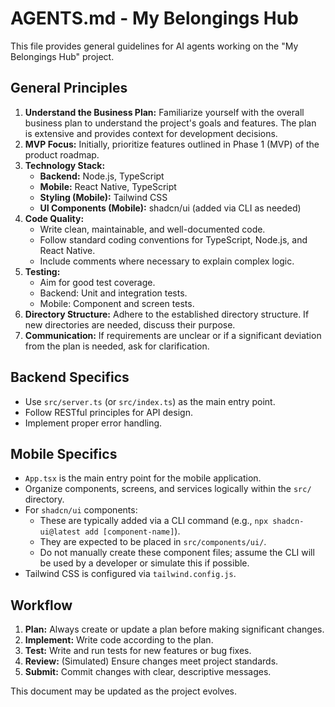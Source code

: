 # AGENTS.md - My Belongings Hub

This file provides general guidelines for AI agents working on the "My Belongings Hub" project.

## General Principles
1.  **Understand the Business Plan:** Familiarize yourself with the overall business plan to understand the project's goals and features. The plan is extensive and provides context for development decisions.
2.  **MVP Focus:** Initially, prioritize features outlined in Phase 1 (MVP) of the product roadmap.
3.  **Technology Stack:**
    *   **Backend:** Node.js, TypeScript
    *   **Mobile:** React Native, TypeScript
    *   **Styling (Mobile):** Tailwind CSS
    *   **UI Components (Mobile):** shadcn/ui (added via CLI as needed)
4.  **Code Quality:**
    *   Write clean, maintainable, and well-documented code.
    *   Follow standard coding conventions for TypeScript, Node.js, and React Native.
    *   Include comments where necessary to explain complex logic.
5.  **Testing:**
    *   Aim for good test coverage.
    *   Backend: Unit and integration tests.
    *   Mobile: Component and screen tests.
6.  **Directory Structure:** Adhere to the established directory structure. If new directories are needed, discuss their purpose.
7.  **Communication:** If requirements are unclear or if a significant deviation from the plan is needed, ask for clarification.

## Backend Specifics
-   Use `src/server.ts` (or `src/index.ts`) as the main entry point.
-   Follow RESTful principles for API design.
-   Implement proper error handling.

## Mobile Specifics
-   `App.tsx` is the main entry point for the mobile application.
-   Organize components, screens, and services logically within the `src/` directory.
-   For `shadcn/ui` components:
    *   These are typically added via a CLI command (e.g., `npx shadcn-ui@latest add [component-name]`).
    *   They are expected to be placed in `src/components/ui/`.
    *   Do not manually create these component files; assume the CLI will be used by a developer or simulate this if possible.
-   Tailwind CSS is configured via `tailwind.config.js`.

## Workflow
1.  **Plan:** Always create or update a plan before making significant changes.
2.  **Implement:** Write code according to the plan.
3.  **Test:** Write and run tests for new features or bug fixes.
4.  **Review:** (Simulated) Ensure changes meet project standards.
5.  **Submit:** Commit changes with clear, descriptive messages.

This document may be updated as the project evolves.
